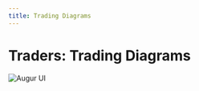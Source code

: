 ```yaml
---
title: Trading Diagrams
---
```

# Traders: Trading Diagrams

![Augur UI]({{site.url}}/assets/images/trading-diagrams/completely-filled-orders/create-complete-set.svg)
